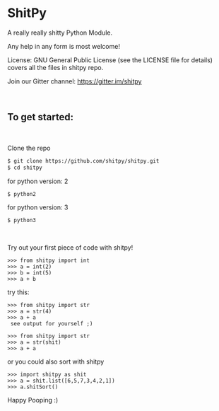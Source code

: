 # ShitPy

A really really shitty Python Module.

Any help in any form is most welcome!

License: GNU General Public License (see the LICENSE file for details) covers all the files in shitpy repo.

Join our Gitter channel:
https://gitter.im/shitpy

<br />

## To get started:

<br />

Clone the repo

```sh
$ git clone https://github.com/shitpy/shitpy.git
$ cd shitpy
```
for python version: 2
```sh
$ python2
```

for python version: 3
```sh
$ python3
```

<br />

Try out your first piece of code with shitpy!
```
>>> from shitpy import int
>>> a = int(2)
>>> b = int(5)
>>> a + b
```

try this:

```
>>> from shitpy import str
>>> a = str(4)
>>> a + a
 see output for yourself ;)
```

```
>>> from shitpy import str
>>> a = str(shit)
>>> a + a
```

or you could also sort with shitpy

```
>>> import shitpy as shit
>>> a = shit.list([6,5,7,3,4,2,1])
>>> a.shitSort()
```

Happy Pooping :)
